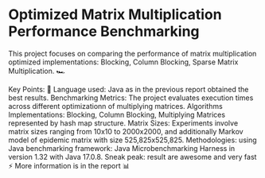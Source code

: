 # Optimized Matrix Multiplication Performance Benchmarking
This project focuses on comparing the performance of matrix multiplication optimized implementations: Blocking, Column Blocking, Sparse Matrix Multiplication. 🏎️

Key Points: 🔑
Language used: Java as in the previous report obtained the best results.
Benchmarking Metrics: The project evaluates execution times across different optimizationn of multiplying matrices.
Algorithms Implementations: Blocking, Column Blocking, Multiplying Matrices represented by hash map structure.
Matrix Sizes: Experiments involve matrix sizes ranging from 10x10 to 2000x2000, and additionally Markov model of epidemic matrix with size 525,825x525,825.
Methodologies: using Java benchmarking framework: Java Microbenchmarking Harness in version 1.32 with Java 17.0.8.
Sneak peak: result are awesome and very fast ⚡️
More information is in the report 📊
